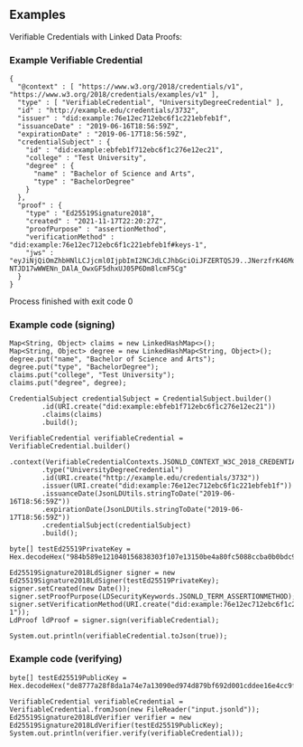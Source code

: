## Examples

Verifiable Credentials with Linked Data Proofs:

### Example Verifiable Credential
	{
	  "@context" : [ "https://www.w3.org/2018/credentials/v1", "https://www.w3.org/2018/credentials/examples/v1" ],
	  "type" : [ "VerifiableCredential", "UniversityDegreeCredential" ],
	  "id" : "http://example.edu/credentials/3732",
	  "issuer" : "did:example:76e12ec712ebc6f1c221ebfeb1f",
	  "issuanceDate" : "2019-06-16T18:56:59Z",
	  "expirationDate" : "2019-06-17T18:56:59Z",
	  "credentialSubject" : {
	    "id" : "did:example:ebfeb1f712ebc6f1c276e12ec21",
	    "college" : "Test University",
	    "degree" : {
	      "name" : "Bachelor of Science and Arts",
	      "type" : "BachelorDegree"
	    }
	  },
	  "proof" : {
	    "type" : "Ed25519Signature2018",
	    "created" : "2021-11-17T22:20:27Z",
	    "proofPurpose" : "assertionMethod",
	    "verificationMethod" : "did:example:76e12ec712ebc6f1c221ebfeb1f#keys-1",
	    "jws" : "eyJiNjQiOmZhbHNlLCJjcml0IjpbImI2NCJdLCJhbGciOiJFZERTQSJ9..JNerzfrK46Mq4XxYZEnY9xOK80xsEaWCLAHuZsFie1-NTJD17wWWENn_DAlA_OwxGF5dhxUJ05P6Dm8lcmF5Cg"
	  }
	}

Process finished with exit code 0

### Example code (signing)

    Map<String, Object> claims = new LinkedHashMap<>();
    Map<String, Object> degree = new LinkedHashMap<String, Object>();
    degree.put("name", "Bachelor of Science and Arts");
    degree.put("type", "BachelorDegree");
    claims.put("college", "Test University");
    claims.put("degree", degree);

    CredentialSubject credentialSubject = CredentialSubject.builder()
            .id(URI.create("did:example:ebfeb1f712ebc6f1c276e12ec21"))
            .claims(claims)
            .build();

    VerifiableCredential verifiableCredential = VerifiableCredential.builder()
            .context(VerifiableCredentialContexts.JSONLD_CONTEXT_W3C_2018_CREDENTIALS_EXAMPLES_V1)
            .type("UniversityDegreeCredential")
            .id(URI.create("http://example.edu/credentials/3732"))
            .issuer(URI.create("did:example:76e12ec712ebc6f1c221ebfeb1f"))
            .issuanceDate(JsonLDUtils.stringToDate("2019-06-16T18:56:59Z"))
            .expirationDate(JsonLDUtils.stringToDate("2019-06-17T18:56:59Z"))
            .credentialSubject(credentialSubject)
            .build();

    byte[] testEd25519PrivateKey = Hex.decodeHex("984b589e121040156838303f107e13150be4a80fc5088ccba0b0bdc9b1d89090de8777a28f8da1a74e7a13090ed974d879bf692d001cddee16e4cc9f84b60580".toCharArray());

    Ed25519Signature2018LdSigner signer = new Ed25519Signature2018LdSigner(testEd25519PrivateKey);
    signer.setCreated(new Date());
    signer.setProofPurpose(LDSecurityKeywords.JSONLD_TERM_ASSERTIONMETHOD);
    signer.setVerificationMethod(URI.create("did:example:76e12ec712ebc6f1c221ebfeb1f#keys-1"));
    LdProof ldProof = signer.sign(verifiableCredential);

    System.out.println(verifiableCredential.toJson(true));

### Example code (verifying)

    byte[] testEd25519PublicKey = Hex.decodeHex("de8777a28f8da1a74e7a13090ed974d879bf692d001cddee16e4cc9f84b60580".toCharArray());

    VerifiableCredential verifiableCredential = VerifiableCredential.fromJson(new FileReader("input.jsonld"));
    Ed25519Signature2018LdVerifier verifier = new Ed25519Signature2018LdVerifier(testEd25519PublicKey);
    System.out.println(verifier.verify(verifiableCredential));
